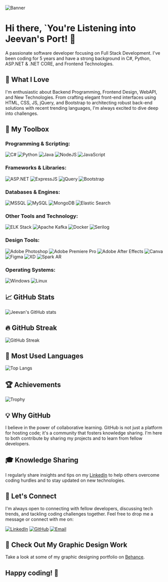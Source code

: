 <!-- Banner Image with Background Gradient -->
![Banner](https://via.placeholder.com/1200x300.png?text=Welcome+to+Jeevan+Ebi's+GitHub+Profile!)

# Hi there, `You're Listening into Jeevan's Port! 👋

A passionate software developer focusing on Full Stack Development. I've been coding for 5 years and have a strong background in C#, Python, ASP.NET & .NET CORE, and Frontend Technologies.

## 🚀 What I Love
I'm enthusiastic about Backend Programming, Frontend Design, WebAPI, and New Technologies. From crafting elegant front-end interfaces using HTML, CSS, JS, jQuery, and Bootstrap to architecting robust back-end solutions with recent trending languages, I'm always excited to dive deep into challenges.

## 🔧 My Toolbox

### Programming & Scripting:
![C#](https://img.shields.io/badge/-C%23-239120?style=flat&logo=c-sharp&logoColor=white)
![Python](https://img.shields.io/badge/-Python-3776AB?style=flat&logo=python&logoColor=white)
![Java](https://img.shields.io/badge/-Java-007396?style=flat&logo=java&logoColor=white)
![NodeJS](https://img.shields.io/badge/-Node.js-339933?style=flat&logo=node.js&logoColor=white)
![JavaScript](https://img.shields.io/badge/-JavaScript-F7DF1E?style=flat&logo=javascript&logoColor=black)

### Frameworks & Libraries:
![ASP.NET](https://img.shields.io/badge/-ASP.NET-512BD4?style=flat&logo=dotnet&logoColor=white)
![ExpressJS](https://img.shields.io/badge/-Express.js-000000?style=flat&logo=express&logoColor=white)
![jQuery](https://img.shields.io/badge/-jQuery-0769AD?style=flat&logo=jquery&logoColor=white)
![Bootstrap](https://img.shields.io/badge/-Bootstrap-563D7C?style=flat&logo=bootstrap&logoColor=white)

### Databases & Engines:
![MSSQL](https://img.shields.io/badge/-MSSQL-CC2927?style=flat&logo=microsoft-sql-server&logoColor=white)
![MySQL](https://img.shields.io/badge/-MySQL-4479A1?style=flat&logo=mysql&logoColor=white)
![MongoDB](https://img.shields.io/badge/-MongoDB-47A248?style=flat&logo=mongodb&logoColor=white)
![Elastic Search](https://img.shields.io/badge/-Elastic_Search-005571?style=flat&logo=elastic-search&logoColor=white)

### Other Tools and Technology:
![ELK Stack](https://img.shields.io/badge/-ELK_Stack-005571?style=flat&logo=elastic-stack&logoColor=white)
![Apache Kafka](https://img.shields.io/badge/-Apache_Kafka-231F20?style=flat&logo=apache-kafka&logoColor=white)
![Docker](https://img.shields.io/badge/-Docker-2496ED?style=flat&logo=docker&logoColor=white)
![Serilog](https://img.shields.io/badge/-Serilog-1E1E1E?style=flat&logo=serilog&logoColor=white)

### Design Tools:
![Adobe Photoshop](https://img.shields.io/badge/-Adobe_Photoshop-31A8FF?style=flat&logo=adobe-photoshop&logoColor=white)
![Adobe Premiere Pro](https://img.shields.io/badge/-Adobe_Premiere_Pro-9999FF?style=flat&logo=adobe-premiere-pro&logoColor=white)
![Adobe After Effects](https://img.shields.io/badge/-Adobe_After_Effects-9999FF?style=flat&logo=adobe-after-effects&logoColor=white)
![Canva](https://img.shields.io/badge/-Canva-00C4CC?style=flat&logo=canva&logoColor=white)
![Figma](https://img.shields.io/badge/-Figma-F24E1E?style=flat&logo=figma&logoColor=white)
![XD](https://img.shields.io/badge/-XD-FF61F6?style=flat&logo=adobe-xd&logoColor=white)
![Spark AR](https://img.shields.io/badge/-Spark_AR-FF61F6?style=flat&logo=spark-ar&logoColor=white)

### Operating Systems:
![Windows](https://img.shields.io/badge/-Windows-0078D6?style=flat&logo=windows&logoColor=white)
![Linux](https://img.shields.io/badge/-Linux-FCC624?style=flat&logo=linux&logoColor=black)

## 📈 GitHub Stats

![Jeevan's GitHub stats](https://github-readme-stats.vercel.app/api?username=Jeevanebi&show_icons=true&theme=radical)

## 🔥 GitHub Streak

![GitHub Streak](https://github-readme-streak-stats.herokuapp.com/?user=Jeevanebi&theme=radical)

## 🌟 Most Used Languages

![Top Langs](https://github-readme-stats.vercel.app/api/top-langs/?username=Jeevanebi&layout=compact&theme=radical)

## 🏆 Achievements

![Trophy](https://github-profile-trophy.vercel.app/?username=Jeevanebi&theme=radical)

## 💡 Why GitHub

I believe in the power of collaborative learning. GitHub is not just a platform for hosting code; it's a community that fosters knowledge sharing. I'm here to both contribute by sharing my projects and to learn from fellow developers.

## 🎓 Knowledge Sharing

I regularly share insights and tips on my [LinkedIn](https://www.linkedin.com/in/jeevan-ebi-4b7568151) to help others overcome coding hurdles and to stay updated on new technologies.

## 🌟 Let's Connect

I'm always open to connecting with fellow developers, discussing tech trends, and tackling coding challenges together. Feel free to drop me a message or connect with me on:

[![LinkedIn](https://img.shields.io/badge/LinkedIn-0A66C2?style=flat&logo=linkedin&logoColor=white)](https://www.linkedin.com/in/jeevan-ebi-4b7568151)
[![GitHub](https://img.shields.io/badge/GitHub-181717?style=flat&logo=github&logoColor=white)](https://github.com/Jeevanebi/)
[![Email](https://img.shields.io/badge/Email-D14836?style=flat&logo=gmail&logoColor=white)](mailto:work.jeevanebi@gmail.com)

## 🎨 Check Out My Graphic Design Work

Take a look at some of my graphic designing portfolio on [Behance](https://www.behance.net/jeevanebi).

## Happy coding! 🚀
